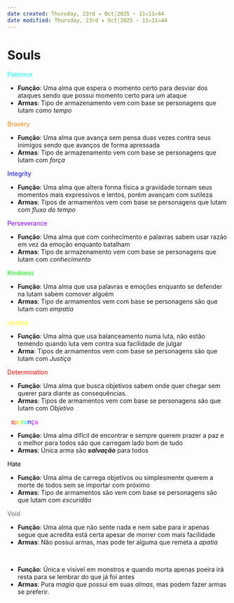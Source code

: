 ```yaml
---
date created: Thursday, 23rd ✦ Oct┆2025 ➣ 11▫11▫44 
date modified: Thursday, 23rd ✦ Oct┆2025 ➣ 11▫11▫44 
---
```

# Souls
<span style="color:rgb(0, 255, 255)">Patience</span>
- **Função**: Uma alma que espera o momento certo para desviar dos ataques sendo que possui momento certo para um ataque
- **Armas**: Tipo de armazenamento vem com base se personagens que lutam como *tempo*

<span style="color:rgb(255, 128, 0)">Bravery</span>
- **Função**: Uma alma que avança sem pensa duas vezes contra seus inimigos sendo que avanços de forma apressada
- **Armas**: Tipo de armazenamento vem com base se personagens que lutam com *força*

<span style="color:rgb(0, 0, 255)">Integrity</span>
- **Função**: Uma alma que altera forma física a gravidade tornam seus momentos mais expressivos e lentos, porém avançam com sutileza
- **Armas**: Tipos de armamentos vem com base se personagens que lutam com *fluxo do tempo*

<span style="color:rgb(128, 0, 255)">Perseverance</span>
- **Função**: Uma alma que com conhecimento e palavras sabem usar razão em vez da emoção enquanto batalham
- **Armas**: Tipo de armazenamento vem com base se personagens que lutam com *conhecimento*

<span style="color:rgb(0, 255, 0)">Kindness</span>
- **Função**: Uma alma que usa palavras e emoções enquanto se defender na lutam sabem comover alguém
- **Armas**: Tipo de armamentos vem com base se personagens são que lutam com *empatia*

<span style="color:rgb(255, 255, 0)">Justice</span>
- **Função**: Uma alma que usa balanceamento numa luta, não estão temendo quando luta vem contra sua facilidade de julgar
- **Arma**: Tipos de armamentos vem com base se personagens são que lutam com *Justiça*

<span style="color:rgb(255, 0, 0)">Determination</span>
- **Função**: Uma alma que busca objetivos sabem onde quer chegar sem querer para diante as consequências.
- **Armas**: Tipos de armamentos vem com base se personagens são que lutam com *Objetivo*

<span style="color:rgb(255, 255, 255)">E</span><span style="color:rgb(255, 0, 0)">s</span><span style="color:rgb(255, 128, 0)">p</span><span style="color:rgb(255, 255, 0)">e</span><span style="color:rgb(0, 255, 0)">r</span><span style="color:rgb(0, 255, 255)">a</span><span style="color:rgb(0, 0, 255)">n</span><span style="color:rgb(128, 0, 255)">ç</span><span style="color:rgb(255, 0, 255)">a</span>
- **Função**: Uma alma difícil de encontrar e sempre querem prazer a paz e o melhor para todos são que carregam lado bom de tudo
- **Armas**: Única arma são ***salvação*** para todos

<span style="color:rgb(0, 0, 0)">Hate</span>
- **Função**: Uma alma de carrega objetivos ou simplesmente querem a morte de todos sem se importar com próximo
- **Armas**: Tipo de armamentos são vem com base se personagens são que lutam com *escuridão*

<span style="color:rgb(100, 100, 100)">Void</span>
- **Função**: Uma alma que não sente nada e nem sabe para ir apenas segue que acredita está certa apesar de morrer com mais facilidade
- **Armas**: Não possui armas, mas pode ter alguma que remeta a *apatia*

<span style="color:rgb(255, 255, 255)">Love</span>
- **Função**: Única e visível em monstros e quando morta apenas poeira irá resta para se lembrar do que já foi antes
- **Armas**: Pura *magia* que possui em suas *almas*, mas podem fazer armas se preferir.


